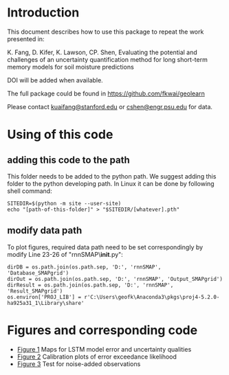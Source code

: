 # Introduction
This document describes how to use this package to repeat the work presented in:

K. Fang, D. Kifer, K. Lawson, CP. Shen, Evaluating the potential and challenges of an uncertainty quantification method for long short-term memory models for soil moisture predictions

DOI will be added when available. 

The full package could be found in https://github.com/fkwai/geolearn

Please contact kuaifang@stanford.edu or cshen@engr.psu.edu for data. 

# Using of this code
## adding this code to the path

This folder needs to be added to the python path. We suggest adding this folder to the python developing path. In Linux it can be done by following shell command:
~~~
SITEDIR=$(python -m site --user-site)
echo "[path-of-this-folder]" > "$SITEDIR/[whatever].pth"
~~~

## modify data path
To plot figures, required data path need to be set correspondingly by modify Line 23-26 of "rnnSMAP\\__init__.py":
~~~
dirDB = os.path.join(os.path.sep, 'D:', 'rnnSMAP', 'Database_SMAPgrid')
dirOut = os.path.join(os.path.sep, 'D:', 'rnnSMAP', 'Output_SMAPgrid')
dirResult = os.path.join(os.path.sep, 'D:', 'rnnSMAP', 'Result_SMAPgrid')
os.environ['PROJ_LIB'] = r'C:\Users\geofk\Anaconda3\pkgs\proj4-5.2.0-ha925a31_1\Library\share'
~~~

# Figures and corresponding code

- [Figure 1](app/paperSigma/CONUSv4_noise.py) Maps for LSTM model error and uncertainty qualities 
- [Figure 2](app/paperSigma/CONUS_conf.py) Calibration plots of error exceedance likelihood 
- [Figure 3](app/paperSigma/CONUSv4_noise.py) Test for noise-added observations